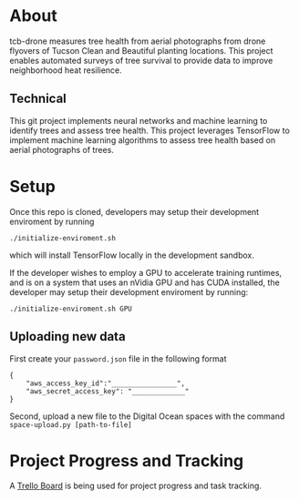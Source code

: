 # About
tcb-drone measures tree health from aerial photographs from drone flyovers of Tucson Clean and Beautiful planting locations. This project enables automated surveys of tree survival to provide data to improve neighborhood heat resilience.

## Technical
This git project implements neural networks and machine learning to identify trees and assess tree health. This project leverages TensorFlow to implement machine learning algorithms to assess tree health based on aerial photographs of trees.

# Setup
Once this repo is cloned, developers may setup their development enviroment by running
```
./initialize-enviroment.sh
```
which will install TensorFlow locally in the development sandbox.

If the developer wishes to employ a GPU to accelerate training runtimes, and is on a system that uses an nVidia GPU and has CUDA installed, the developer may setup their development enviroment by running: 
```
./initialize-enviroment.sh GPU
```

## Uploading new data
First create your `password.json` file in the following format
```
{
    "aws_access_key_id":"________________",
    "aws_secret_access_key": "_____________"
}
```

Second, upload a new file to the Digital Ocean spaces with the command 
`space-upload.py [path-to-file]`

# Project Progress and Tracking
A [Trello Board](https://trello.com/b/RLBbTfDf/tcb-drone-survey) is being used 
for project progress and task tracking. 

